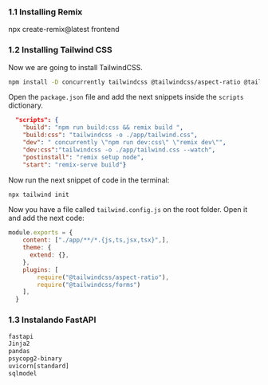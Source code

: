 ### 1.1 Installing Remix
npx create-remix@latest frontend

### 1.2 Installing Tailwind CSS
Now we are going to install TailwindCSS.

```bash
npm install -D concurrently tailwindcss @tailwindcss/aspect-ratio @tailwindcss/forms @heroicons/react
```

Open the `package.json` file and add the next snippets inside the `scripts` dictionary. 

```json
  "scripts": {
    "build": "npm run build:css && remix build ",
    "build:css": "tailwindcss -o ./app/tailwind.css",
    "dev": " concurrently \"npm run dev:css\" \"remix dev\"",
    "dev:css":"tailwindcss -o ./app/tailwind.css --watch",
    "postinstall": "remix setup node",
    "start": "remix-serve build"}
```

Now run the next snippet of code in the terminal:
```bash 
npx tailwind init
```

Now you have a file called `tailwind.config.js` on the root folder. Open it and add the next code:

```js
module.exports = {
    content: ["./app/**/*.{js,ts,jsx,tsx}",],
    theme: {
      extend: {},
    },
    plugins: [
        require("@tailwindcss/aspect-ratio"),
        require("@tailwindcss/forms")
    ],
  }
```

### 1.3 Instalando FastAPI
```txt
fastapi
Jinja2
pandas
psycopg2-binary
uvicorn[standard]
sqlmodel
```